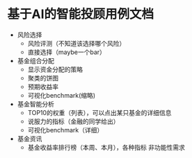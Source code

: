# 基于AI的智能投顾用例文档

- 风险选择
  - 风险评测（不知道该选择哪个风险）
  - 直接选择（maybe一个bar）
- 基金组合分配
  - 显示资金分配的策略
  - 聚类的饼图
  - 预期收益率
  - 可视化benchmark(缩略)
- 基金智能分析
  - TOP10的权重（列表），可以点出某只基金的详细信息
  - 说服力的指标（金融的同学给出）
  - 可视化benchmark（详细）
- 基金资讯
  - 基金收益率排行榜（本周、本月），各种指标                非功能性需求